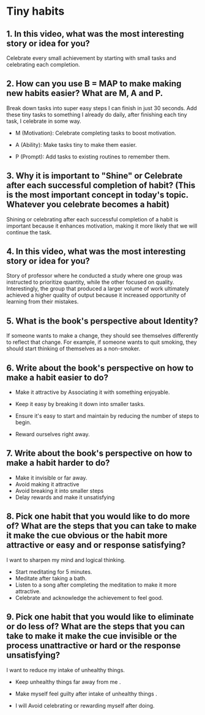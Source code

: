 # Tiny habits

## 1. In this video, what was the most interesting story or idea for you?
Celebrate every small achievement by starting with small tasks and celebrating each completion.
## 2. How can you use B = MAP to make making new habits easier? What are M, A and P.

Break down tasks into super easy steps I can finish in just 30 seconds. Add these tiny tasks to something I already do daily, after finishing each tiny task, I celebrate in some way.

* M (Motivation): Celebrate completing tasks to boost motivation.

* A (Ability): Make tasks tiny to make them easier.

* P (Prompt): Add tasks to existing routines to remember them.


## 3. Why it is important to "Shine" or Celebrate after each successful completion of habit? (This is the most important concept in today's topic. Whatever you celebrate becomes a habit)

Shining or celebrating after each successful completion of a habit is important because it enhances motivation, making it more likely that we will continue the task.


## 4. In this video, what was the most interesting story or idea for you?


Story of professor where he conducted a study where one group was instructed to prioritize quantity, while the other focused on quality. Interestingly, the group that produced a larger volume of work ultimately achieved a higher quality of output because it increased opportunity of learning from their mistakes.

## 5. What is the book's perspective about Identity?

If someone wants to make a change, they should see themselves differently to reflect that change. For example, if someone wants to quit smoking, they should start thinking of themselves as a non-smoker.


## 6. Write about the book's perspective on how to make a habit easier to do?


* Make it attractive by Associating it with something enjoyable.

* Keep it easy by breaking it down into smaller tasks.

* Ensure it's easy to start and maintain by reducing the number of steps to begin.

* Reward ourselves right away.



## 7. Write about the book's perspective on how to make a habit harder to do?


* Make it invisible or far away.
* Avoid making it  attractive
* Avoid breaking it into smaller steps
* Delay rewards and make it unsatisfying


## 8. Pick one habit that you would like to do more of? What are the steps that you can take to make it make the cue obvious or the habit more attractive or easy and or response satisfying?

I want to sharpen my mind and logical thinking.

* Start meditating for 5 minutes.
* Meditate after taking a bath. 
* Listen to a song after completing the meditation to make it more attractive.
* Celebrate and acknowledge the achievement to feel good.


## 9. Pick one habit that you would like to eliminate or do less of? What are the steps that you can take to make it make the cue invisible or the process unattractive or hard or the response unsatisfying?

I want to reduce my intake of unhealthy things.

* Keep unhealthy things far away from me .

* Make myself feel guilty after  intake of unhealthy things .

* I will Avoid celebrating or rewarding myself after doing.
